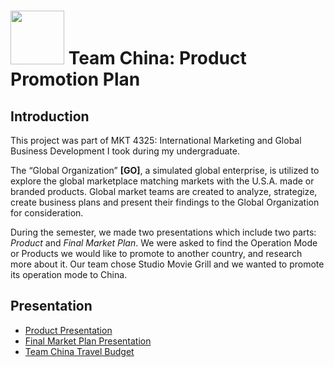 # <img width="86" src="https://oefv17-assets-dev.s3.amazonaws.com/presenter_assets/images/000/001/412/original/http___ohioeventfinder.com_organization_image_file_9111_SMG.jpg?1494416609"> Team China: Product Promotion Plan

## Introduction

This project was part of MKT 4325: International Marketing and Global Business Development I took during my undergraduate.

The “Global Organization” **[GO]**, a simulated global enterprise, is utilized to explore the global marketplace matching markets with the U.S.A. made or branded products. Global market teams are created to analyze, strategize, create business plans and present their findings to the Global Organization for consideration.

During the semester, we made two presentations which include two parts: *Product* and *Final Market Plan*. We were asked to find the Operation Mode or Products we would like to promote to another country, and research more about it. Our team chose Studio Movie Grill and we wanted to promote its operation mode to China.

## Presentation
* [Product Presentation](https://docs.google.com/presentation/d/1_IrUWh5czYrJo5Yw2dMxqiSxi5ziZfphZdFlYKIFYFs/edit)
* [Final Market Plan Presentation](https://docs.google.com/presentation/d/1O--fM_8io9NN2XTYNgT-m3Sd8zJ5wHWm8A2kCCjzoyw/edit)
* [Team China Travel Budget](https://docs.google.com/spreadsheets/d/1Z6diH1ZYvGPb6Z3mkQwViPE5rh8_9-oqxk4Xd0_x4Ag/edit#gid=1923073584)
